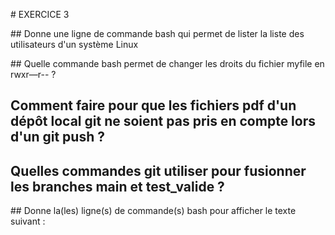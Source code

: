 # EXERCICE 3  

## Donne une ligne de commande bash qui permet de lister la liste des utilisateurs d'un système Linux  

## Quelle commande bash permet de changer les droits du fichier myfile en rwxr—r-- ?  
    
## Comment faire pour que les fichiers pdf d'un dépôt local git ne soient pas pris en compte lors d'un git push ?  
    
## Quelles commandes git utiliser pour fusionner les branches main et test_valide ?  
    
## Donne la(les) ligne(s) de commande(s) bash pour afficher le texte suivant :  
    
